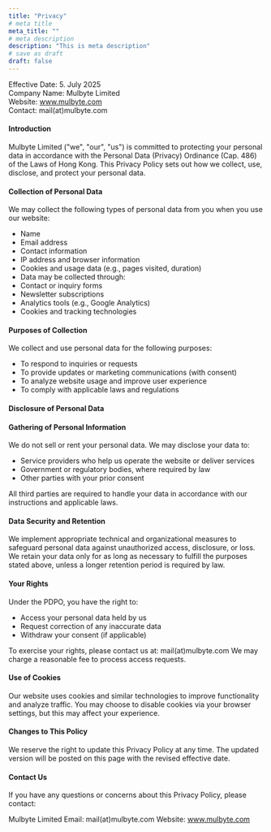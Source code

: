 ```yaml
---
title: "Privacy"
# meta title
meta_title: ""
# meta description
description: "This is meta description"
# save as draft
draft: false
---
```


Effective Date: 5. July 2025<br />
Company Name: Mulbyte Limited<br />
Website: www.mulbyte.com<br />
Contact: mail(at)mulbyte.com<br />


#### Introduction
Mulbyte Limited ("we", "our", "us") is committed to protecting your personal data in accordance with the Personal Data (Privacy) Ordinance (Cap. 486) of the Laws of Hong Kong. This Privacy Policy sets out how we collect, use, disclose, and protect your personal data.

#### Collection of Personal Data
We may collect the following types of personal data from you when you use our website:
- Name
- Email address
- Contact information
- IP address and browser information
- Cookies and usage data (e.g., pages visited, duration)
- Data may be collected through:
- Contact or inquiry forms
- Newsletter subscriptions
- Analytics tools (e.g., Google Analytics)
- Cookies and tracking technologies

#### Purposes of Collection
We collect and use personal data for the following purposes:
- To respond to inquiries or requests
- To provide updates or marketing communications (with consent)
- To analyze website usage and improve user experience
- To comply with applicable laws and regulations

#### Disclosure of Personal Data

#### Gathering of Personal Information
We do not sell or rent your personal data. We may disclose your data to:

- Service providers who help us operate the website or deliver services
- Government or regulatory bodies, where required by law
- Other parties with your prior consent

All third parties are required to handle your data in accordance with our instructions and applicable laws.

#### Data Security and Retention
We implement appropriate technical and organizational measures to safeguard personal data against unauthorized access, disclosure, or loss.
We retain your data only for as long as necessary to fulfill the purposes stated above, unless a longer retention period is required by law.

#### Your Rights
Under the PDPO, you have the right to:

- Access your personal data held by us
- Request correction of any inaccurate data
- Withdraw your consent (if applicable)

To exercise your rights, please contact us at: mail(at)mulbyte.com
We may charge a reasonable fee to process access requests.

#### Use of Cookies
Our website uses cookies and similar technologies to improve functionality and analyze traffic. You may choose to disable cookies via your browser settings, but this may affect your experience.

#### Changes to This Policy
We reserve the right to update this Privacy Policy at any time. The updated version will be posted on this page with the revised effective date.

#### Contact Us
If you have any questions or concerns about this Privacy Policy, please contact:

Mulbyte Limited
Email: mail(at)mulbyte.com
Website: www.mulbyte.com
